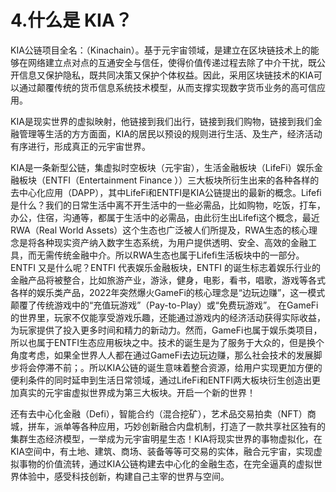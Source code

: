 # 4.什么是 KIA？

KIA公链项目全名：（Kinachain）。基于元宇宙领域，是建立在区块链技术上的能够在网络建立点对点的互通安全与信任，使得价值传递过程去除了中介干扰，既公开信息又保护隐私，既共同决策又保护个体权益。因此，采用区块链技术的KIA可以通过颠覆传统的货币信息系统技术模型，从而支撑实现数字货币业务的高可信应用。

KIA是现实世界的虚拟映射，他链接到我们出行，链接到我们购物，链接到我们金融管理等生活的方方面面，KIA的居民以预设的规则进行生活、及生产，经济活动有序进行，形成真正的元宇宙世界。

KIA是一条新型公链，集虚拟时空板块（元宇宙），生活金融板块（LifeFi）娱乐金融板块（ENTFI（Entertainment Finance ））三大板块所衍生出来的各种各样的去中心化应用（DAPP），其中LifeFi和ENTFI是KIA公链提出的最新的概念。Lifefi是什么？我们的日常生活中离不开生活中的一些必需品，比如购物，吃饭，打车，办公，住宿，沟通等，都属于生活中的必需品，由此衍生出Lifefi这个概念，最近RWA（Real World Assets）这个生态也广泛被人们所提及，RWA生态的核心理念是将各种现实资产纳入数字生态系统，为用户提供透明、安全、高效的金融工具，而无需传统金融中介。所以RWA生态也属于Lifefi生活板块中的一部分。ENTFI 又是什么呢？ENTFI 代表娱乐金融板块，ENTFI 的诞生标志着娱乐行业的金融产品将被整合，比如旅游产业，游泳，健身，电影，看书，唱歌，游戏等各式各样的娱乐类产品，2022年突然爆火GameFi的核心理念是“边玩边赚”，这一模式颠覆了传统游戏中的“充值玩游戏”（Pay-to-Play）或“免费玩游戏”。 在GameFi的世界里，玩家不仅能享受游戏乐趣，还能通过游戏内的经济活动获得实际收益，为玩家提供了投入更多时间和精力的新动力。然而，GameFi也属于娱乐类项目，所以也属于ENTFI生态应用板块之中。技术的诞生是为了服务于大众的，但是换个角度考虑，如果全世界人人都在通过GameFi去边玩边赚，那么社会技术的发展脚步将会停滞不前；。所以KIA公链的诞生意味着整合资源，给用户实现更加方便的便利条件的同时延申到生活日常领域，通过LifeFi和ENTFI两大板块衍生创造出更加真实的元宇宙虚拟世界成为第三大板块。开启一个新的世界！

还有去中心化金融（Defi），智能合约（混合挖矿），艺术品交易拍卖（NFT）商城，拼车，派单等各种应用，巧妙创新融合内盘机制，打造了一款共享社区独有的集群生态经济模型，一举成为元宇宙明星生态！KIA将现实世界的事物虚拟化，在KIA空间中，有土地、建筑、商场、装备等等可交易的实体，融合元宇宙，实现虚拟事物的价值流转，通过KIA公链构建去中心化的金融生态，在完全逼真的虚拟世界体验中，感受科技创新，构建自己主宰的世界与空间。
